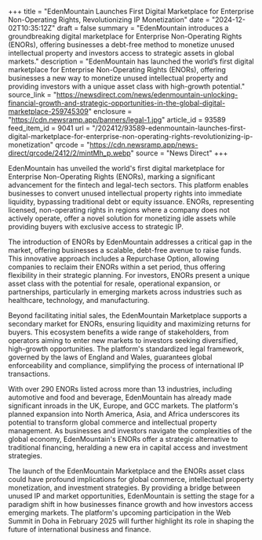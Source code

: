 +++
title = "EdenMountain Launches First Digital Marketplace for Enterprise Non-Operating Rights, Revolutionizing IP Monetization"
date = "2024-12-02T10:35:12Z"
draft = false
summary = "EdenMountain introduces a groundbreaking digital marketplace for Enterprise Non-Operating Rights (ENORs), offering businesses a debt-free method to monetize unused intellectual property and investors access to strategic assets in global markets."
description = "EdenMountain has launched the world’s first digital marketplace for Enterprise Non-Operating Rights (ENORs), offering businesses a new way to monetize unused intellectual property and providing investors with a unique asset class with high-growth potential."
source_link = "https://newsdirect.com/news/edenmountain-unlocking-financial-growth-and-strategic-opportunities-in-the-global-digital-marketplace-259745309"
enclosure = "https://cdn.newsramp.app/banners/legal-1.jpg"
article_id = 93589
feed_item_id = 9041
url = "/202412/93589-edenmountain-launches-first-digital-marketplace-for-enterprise-non-operating-rights-revolutionizing-ip-monetization"
qrcode = "https://cdn.newsramp.app/news-direct/qrcode/2412/2/mintMh_p.webp"
source = "News Direct"
+++

<p>EdenMountain has unveiled the world's first digital marketplace for Enterprise Non-Operating Rights (ENORs), marking a significant advancement for the fintech and legal-tech sectors. This platform enables businesses to convert unused intellectual property rights into immediate liquidity, bypassing traditional debt or equity issuance. ENORs, representing licensed, non-operating rights in regions where a company does not actively operate, offer a novel solution for monetizing idle assets while providing buyers with exclusive access to strategic IP.</p><p>The introduction of ENORs by EdenMountain addresses a critical gap in the market, offering businesses a scalable, debt-free avenue to raise funds. This innovative approach includes a Repurchase Option, allowing companies to reclaim their ENORs within a set period, thus offering flexibility in their strategic planning. For investors, ENORs present a unique asset class with the potential for resale, operational expansion, or partnerships, particularly in emerging markets across industries such as healthcare, technology, and manufacturing.</p><p>Beyond facilitating initial sales, the EdenMountain Marketplace supports a secondary market for ENORs, ensuring liquidity and maximizing returns for buyers. This ecosystem benefits a wide range of stakeholders, from operators aiming to enter new markets to investors seeking diversified, high-growth opportunities. The platform's standardized legal framework, governed by the laws of England and Wales, guarantees global enforceability and compliance, simplifying the process of international IP transactions.</p><p>With over 290 ENORs listed across more than 13 industries, including automotive and food and beverage, EdenMountain has already made significant inroads in the UK, Europe, and GCC markets. The platform's planned expansion into North America, Asia, and Africa underscores its potential to transform global commerce and intellectual property management. As businesses and investors navigate the complexities of the global economy, EdenMountain's ENORs offer a strategic alternative to traditional financing, heralding a new era in capital access and investment strategies.</p><p>The launch of the EdenMountain Marketplace and the ENORs asset class could have profound implications for global commerce, intellectual property monetization, and investment strategies. By providing a bridge between unused IP and market opportunities, EdenMountain is setting the stage for a paradigm shift in how businesses finance growth and how investors access emerging markets. The platform's upcoming participation in the Web Summit in Doha in February 2025 will further highlight its role in shaping the future of international business and finance.</p>